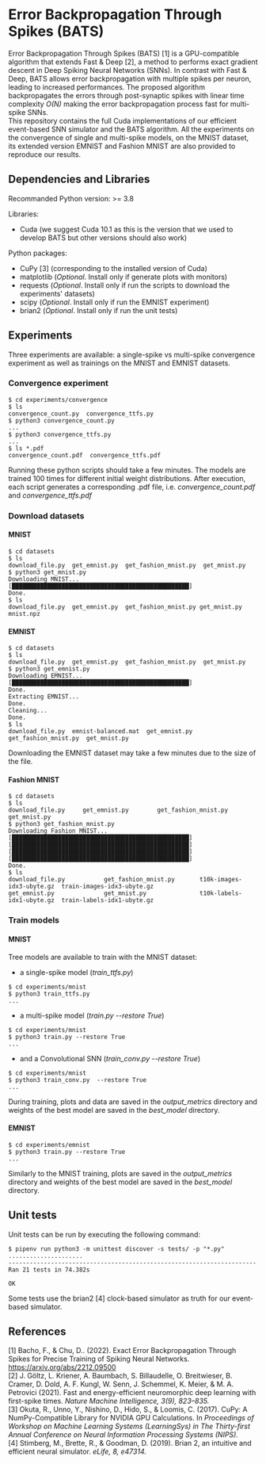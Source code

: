 # Error Backpropagation Through Spikes (BATS)

Error Backpropagation Through Spikes (BATS) [1] is a GPU-compatible algorithm that extends Fast & Deep [2], 
a method to performs exact gradient descent in Deep Spiking Neural Networks (SNNs). 
In contrast with Fast & Deep, BATS allows error backpropagation with multiple spikes per neuron, leading to increased 
performances. The proposed algorithm backpropagates the errors through post-synaptic spikes with linear time complexity 
<em>O(N)</em> making the error backpropagation process fast for multi-spike SNNs.<br>
This repository contains the full Cuda implementations of our efficient event-based SNN simulator and the BATS algorithm.
All the experiments on the convergence of single and multi-spike models, on the MNIST dataset, its extended version 
EMNIST and Fashion MNIST are also provided to reproduce our results. 

## Dependencies and Libraries

Recommanded Python version: >= 3.8

Libraries:
- Cuda (we suggest Cuda 10.1 as this is the version that we used to develop BATS 
  but other versions should also work)
  
Python packages:
- CuPy [3] (corresponding to the installed version of Cuda)
- matplotlib (<em>Optional</em>. Install only if generate plots with monitors)
- requests (<em>Optional</em>. Install only if run the scripts to download the 
  experiments' datasets)
- scipy (<em>Optional</em>. Install only if run the EMNIST experiment)
- brian2 (<em>Optional</em>. Install only if run the unit tests)

## Experiments

Three experiments are available: a single-spike vs multi-spike convergence 
experiment as well as trainings on the MNIST and EMNIST datasets.

### Convergence experiment

```console
$ cd experiments/convergence
$ ls
convergence_count.py  convergence_ttfs.py
$ python3 convergence_count.py
...
$ python3 convergence_ttfs.py
...
$ ls *.pdf
convergence_count.pdf  convergence_ttfs.pdf
```

Running these python scripts should take a few minutes. 
The models are trained 100 times for different initial weight distributions.
After execution, each script generates a corresponding .pdf file, 
i.e. <em>convergence_count.pdf</em> and <em>convergence_ttfs.pdf</em>

### Download datasets

#### MNIST

```console
$ cd datasets
$ ls
download_file.py  get_emnist.py  get_fashion_mnist.py  get_mnist.py
$ python3 get_mnist.py
Downloading MNIST...
[██████████████████████████████████████████████████]
Done.
$ ls
download_file.py  get_emnist.py  get_fashion_mnist.py get_mnist.py  mnist.npz
```

#### EMNIST

```console
$ cd datasets
$ ls
download_file.py  get_emnist.py  get_fashion_mnist.py  get_mnist.py
$ python3 get_emnist.py
Downloading EMNIST...
[██████████████████████████████████████████████████]
Done.
Extracting EMNIST...
Done.
Cleaning...
Done.
$ ls
download_file.py  emnist-balanced.mat  get_emnist.py  get_fashion_mnist.py  get_mnist.py
```
Downloading the EMNIST dataset may take a few minutes due to the size of the file.

#### Fashion MNIST

```console
$ cd datasets
$ ls
download_file.py     get_emnist.py        get_fashion_mnist.py get_mnist.py
$ python3 get_fashion_mnist.py
Downloading Fashion MNIST...
[██████████████████████████████████████████████████]
[██████████████████████████████████████████████████]
[██████████████████████████████████████████████████]
[██████████████████████████████████████████████████]
Done.
$ ls
download_file.py           get_fashion_mnist.py       t10k-images-idx3-ubyte.gz  train-images-idx3-ubyte.gz
get_emnist.py              get_mnist.py               t10k-labels-idx1-ubyte.gz  train-labels-idx1-ubyte.gz
```

### Train models

#### MNIST

Tree models are available to train with the MNIST dataset: 
- a single-spike model (<em>train_ttfs.py</em>)
```console
$ cd experiments/mnist
$ python3 train_ttfs.py
...
```
- a multi-spike model (<em>train.py --restore True</em>)
```console
$ cd experiments/mnist
$ python3 train.py --restore True
...
```
- and a Convolutional SNN  (<em>train_conv.py  --restore True</em>)
```console
$ cd experiments/mnist
$ python3 train_conv.py  --restore True
...
```

During training, plots and data are saved in the <em>output_metrics</em> directory
and weights of the best model are saved in the <em>best_model</em> directory.

#### EMNIST

```console
$ cd experiments/emnist
$ python3 train.py --restore True
...
```
Similarly to the MNIST training, plots are saved in the <em>output_metrics</em> directory
and weights of the best model are saved in the <em>best_model</em> directory.

## Unit tests

Unit tests can be run by executing the following command:
```console
$ pipenv run python3 -m unittest discover -s tests/ -p "*.py"
.....................
----------------------------------------------------------------------
Ran 21 tests in 74.382s

OK
```
Some tests use the brian2 [4] clock-based simulator as truth for our event-based simulator.

## References

[1] Bacho, F., & Chu, D.. (2022). Exact Error Backpropagation Through Spikes for Precise Training of Spiking Neural Networks. https://arxiv.org/abs/2212.09500 <br>
[2] J. Göltz, L. Kriener, A. Baumbach, S. Billaudelle, O. Breitwieser, B. Cramer, D. Dold, A. F. Kungl, W. Senn, J. Schemmel, K. Meier, & M. A. Petrovici (2021). Fast and energy-efficient neuromorphic deep learning with first-spike times. <em>Nature Machine Intelligence, 3(9), 823–835.</em> <br>
[3] Okuta, R., Unno, Y., Nishino, D., Hido, S., & Loomis, C. (2017). CuPy: A NumPy-Compatible Library for NVIDIA GPU Calculations. In <em>Proceedings of Workshop on Machine Learning Systems (LearningSys) in The Thirty-first Annual Conference on Neural Information Processing Systems (NIPS).</em> <br>
[4] Stimberg, M., Brette, R., & Goodman, D. (2019). Brian 2, an intuitive and efficient neural simulator. <em>eLife, 8, e47314.<em>